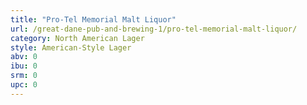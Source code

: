 ```yaml
---
title: "Pro-Tel Memorial Malt Liquor"
url: /great-dane-pub-and-brewing-1/pro-tel-memorial-malt-liquor/
category: North American Lager
style: American-Style Lager
abv: 0
ibu: 0
srm: 0
upc: 0
---
```


